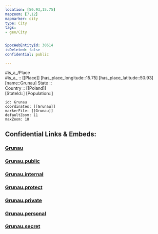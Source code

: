 ```yaml
---
location: [50.93,15.75] 
mapzoom: [7,12] 
mapmarker: city 
type: City
tags:
- geo/City


SpocWebEntityId: 30614
isDeleted: false
confidential: public

---
```

#is_a_/Place  
#is_a_ :: [[Place]] 
[has_place_longitude::15.75] 
[has_place_latitude::50.93] 
[name::Grunau] 
State ::  
Country :: [[Poland]]  
[StateId::] 
[Population::] 



```leaflet
id: Grunau
coordinates: [[Grunau]] 
markerFile: [[Grunau]] 
defaultZoom: 11 
maxZoom: 18
```


## Confidential Links & Embeds: 

### [Grunau](/_Standards/Earth/Continent/Europe/Europe~East/Poland/Provinces~Poland/Lower_Silesian/City/Grunau.md) 

### [Grunau.public](/_public/Earth/Continent/Europe/Europe~East/Poland/Provinces~Poland/Lower_Silesian/City/Grunau.public.md) 

### [Grunau.internal](/_internal/Earth/Continent/Europe/Europe~East/Poland/Provinces~Poland/Lower_Silesian/City/Grunau.internal.md) 

### [Grunau.protect](/_protect/Earth/Continent/Europe/Europe~East/Poland/Provinces~Poland/Lower_Silesian/City/Grunau.protect.md) 

### [Grunau.private](/_private/Earth/Continent/Europe/Europe~East/Poland/Provinces~Poland/Lower_Silesian/City/Grunau.private.md) 

### [Grunau.personal](/_personal/Earth/Continent/Europe/Europe~East/Poland/Provinces~Poland/Lower_Silesian/City/Grunau.personal.md) 

### [Grunau.secret](/_secret/Earth/Continent/Europe/Europe~East/Poland/Provinces~Poland/Lower_Silesian/City/Grunau.secret.md)

